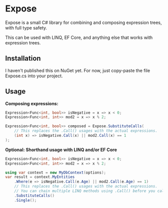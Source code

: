 # Expose

Expose is a small C# library for combining and composing expression trees, with full type safety.

This can be used with LINQ, EF Core, and anything else that works with expression trees.

## Installation

I haven't published this on NuGet yet. For now, just copy-paste the file Expose.cs into your project.

## Usage

**Composing expressions:**

```cs
Expression<Func<int, bool>> isNegative = x => x < 0;
Expression<Func<int, int>> mod2 = x => x % 2;

Expression<Func<int, bool>> composed = Expose.SubstituteCalls(
    // This replaces the .Call() usages with the actual expressions.
    (int x) => isNegative.Call(x) || mod2.Call(x) == 1
);
```

**Optional: Shorthand usage with LINQ and/or EF Core**

```cs
Expression<Func<int, bool>> isNegative = x => x < 0;
Expression<Func<int, int>> mod2 = x => x % 2;

using var context = new MyDbContext(options);
var result = context.MyEntities
    .Where(e => isNegative.Call(e.Age) || mod2.Call(e.Age) == 1)
    // This replaces the .Call() usages with the actual expressions.
    // You can chain multiple LINQ methods using .Call() before you call .SubstituteCalls().
    .SubstituteCalls()
    .Single();
```
